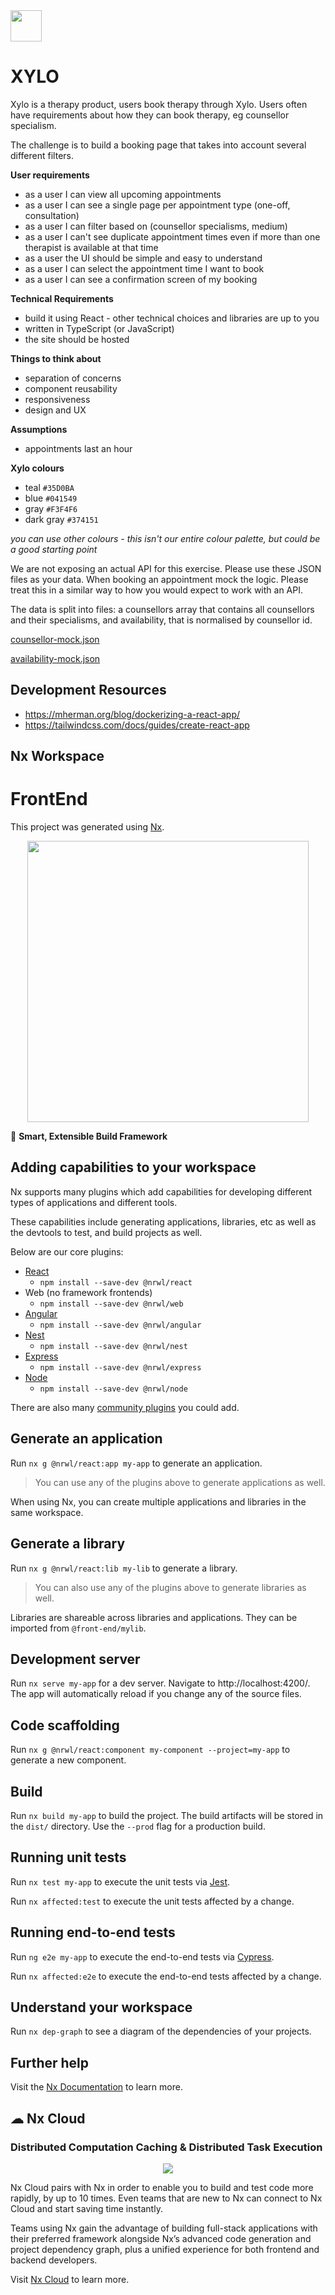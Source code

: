 <img src="https://notion-emojis.s3-us-west-2.amazonaws.com/v0/svg-twitter/1f485.svg" width="50" height="50" />

# XYLO

Xylo is a therapy product, users book therapy through Xylo. Users often have requirements about how they can book therapy, eg counsellor specialism.

The challenge is to build a booking page that takes into account several different filters.

**User requirements**

- as a user I can view all upcoming appointments
- as a user I can see a single page per appointment type (one-off, consultation)
- as a user I can filter based on (counsellor specialisms, medium)
- as a user I can't see duplicate appointment times even if more than one therapist is available at that time
- as a user the UI should be simple and easy to understand
- as a user I can select the appointment time I want to book
- as a user I can see a confirmation screen of my booking

 

**Technical Requirements**

- build it using React - other technical choices and libraries are up to you
- written in TypeScript (or JavaScript)
- the site should be hosted

**Things to think about**

- separation of concerns
- component reusability
- responsiveness
- design and UX

**Assumptions**

- appointments last an hour

**Xylo colours**

- teal `#35D0BA`
- blue `#041549`
- gray `#F3F4F6`
- dark gray `#374151`

*you can use other colours - this isn't our entire colour palette, but could be a good starting point*

We are not exposing an actual API for this exercise. Please use these JSON files as your data. When booking an appointment mock the logic. Please treat this in a similar way to how you would expect to work with an API.

The data is split into files: a counsellors array that contains all counsellors and their specialisms, and availability, that is normalised by counsellor id.

[counsellor-mock.json](https://s3-us-west-2.amazonaws.com/secure.notion-static.com/5a7137d0-871f-4561-a243-137b81c91222/counsellor-mock.json)

[availability-mock.json](https://s3-us-west-2.amazonaws.com/secure.notion-static.com/b8e5ecb4-f685-4292-9296-e6f311dd7ebe/availability-mock.json)

## Development Resources

* https://mherman.org/blog/dockerizing-a-react-app/
* https://tailwindcss.com/docs/guides/create-react-app

## Nx Workspace

# FrontEnd

This project was generated using [Nx](https://nx.dev).

<p style="text-align: center;"><img src="https://raw.githubusercontent.com/nrwl/nx/master/images/nx-logo.png" width="450"></p>

🔎 **Smart, Extensible Build Framework**

## Adding capabilities to your workspace

Nx supports many plugins which add capabilities for developing different types of applications and different tools.

These capabilities include generating applications, libraries, etc as well as the devtools to test, and build projects as well.

Below are our core plugins:

- [React](https://reactjs.org)
  - `npm install --save-dev @nrwl/react`
- Web (no framework frontends)
  - `npm install --save-dev @nrwl/web`
- [Angular](https://angular.io)
  - `npm install --save-dev @nrwl/angular`
- [Nest](https://nestjs.com)
  - `npm install --save-dev @nrwl/nest`
- [Express](https://expressjs.com)
  - `npm install --save-dev @nrwl/express`
- [Node](https://nodejs.org)
  - `npm install --save-dev @nrwl/node`

There are also many [community plugins](https://nx.dev/community) you could add.

## Generate an application

Run `nx g @nrwl/react:app my-app` to generate an application.

> You can use any of the plugins above to generate applications as well.

When using Nx, you can create multiple applications and libraries in the same workspace.

## Generate a library

Run `nx g @nrwl/react:lib my-lib` to generate a library.

> You can also use any of the plugins above to generate libraries as well.

Libraries are shareable across libraries and applications. They can be imported from `@front-end/mylib`.

## Development server

Run `nx serve my-app` for a dev server. Navigate to http://localhost:4200/. The app will automatically reload if you change any of the source files.

## Code scaffolding

Run `nx g @nrwl/react:component my-component --project=my-app` to generate a new component.

## Build

Run `nx build my-app` to build the project. The build artifacts will be stored in the `dist/` directory. Use the `--prod` flag for a production build.

## Running unit tests

Run `nx test my-app` to execute the unit tests via [Jest](https://jestjs.io).

Run `nx affected:test` to execute the unit tests affected by a change.

## Running end-to-end tests

Run `ng e2e my-app` to execute the end-to-end tests via [Cypress](https://www.cypress.io).

Run `nx affected:e2e` to execute the end-to-end tests affected by a change.

## Understand your workspace

Run `nx dep-graph` to see a diagram of the dependencies of your projects.

## Further help

Visit the [Nx Documentation](https://nx.dev) to learn more.



## ☁ Nx Cloud

### Distributed Computation Caching & Distributed Task Execution

<p style="text-align: center;"><img src="https://raw.githubusercontent.com/nrwl/nx/master/images/nx-cloud-card.png"></p>

Nx Cloud pairs with Nx in order to enable you to build and test code more rapidly, by up to 10 times. Even teams that are new to Nx can connect to Nx Cloud and start saving time instantly.

Teams using Nx gain the advantage of building full-stack applications with their preferred framework alongside Nx’s advanced code generation and project dependency graph, plus a unified experience for both frontend and backend developers.

Visit [Nx Cloud](https://nx.app/) to learn more.

